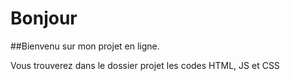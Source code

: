# Bonjour

##Bienvenu sur mon projet en ligne.

Vous trouverez dans le dossier projet les codes HTML, JS et CSS
